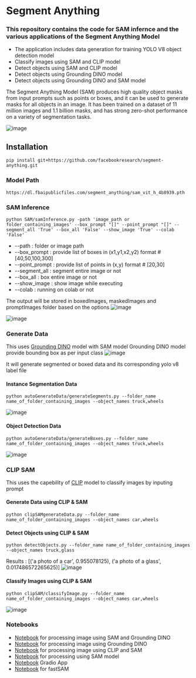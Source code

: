 # Segment Anything
### This repository contains the code for SAM infernce and the various applications of the Segment Anything Model
* The application includes data generation for training YOLO V8 object detection model
* Classify images using SAM and CLIP model
* Detect objects using SAM and CLIP model
* Detect objects using Grounding DINO model
* Detect objects using Grounding DINO and SAM model

The Segment Anything Model (SAM) produces high quality object masks from input prompts such as points or boxes, and it can be used to generate masks for all objects in an image. It has been trained on a dataset of 11 million images and 1.1 billion masks, and has strong zero-shot performance on a variety of segmentation tasks.

![image](https://github.com/akewarmayur/SegmentAnything/assets/31464781/757bbda2-9543-44b7-bf6a-15dfd164899b)

## Installation
```
pip install git+https://github.com/facebookresearch/segment-anything.git
```
### Model Path
```https://dl.fbaipublicfiles.com/segment_anything/sam_vit_h_4b8939.pth```

### SAM Inference
```
python SAM/samInference.py -path 'image_path or folder_containing_images' --box_prompt "[]" --point_prompt "[]" --segment_all 'True' --box_all 'False' --show_image 'True' --colab 'False'
```
* --path : folder or image path
* --box_prompt : provide list of boxes in (x1,y1,x2,y2) format #[40,50,100,300]
* --point_prompt : provide list of points in (x,y) format # [20,30]
* --segment_all : segment entire image or not
* --box_all : box entire image or not
* --show_image : show image while executing
* --colab : running on colab or not
  
The output will be stored in boxedImages, maskedImages and promptImages folder based on the options
![image](https://github.com/akewarmayur/SegmentAnything/assets/31464781/2e4fdcfd-a7a7-4e35-9704-f605defa2c59)

![image](https://github.com/akewarmayur/SegmentAnything/assets/31464781/dd6d6f1b-b79f-45ff-834e-9ff85d403aa1)

### Generate Data
This uses [Grounding DINO](https://github.com/IDEA-Research/GroundingDINO) model with SAM model
Grounding DINO model provide bounding box as per input class
![image](https://github.com/akewarmayur/SegmentAnything/assets/31464781/c1a04d30-ef34-4d0a-8fc9-51a6b6fff56b)

It will generate segmented or boxed data and its corresponding yolo v8 label file

#### Instance Segmentation Data
```
python autoGenerateData/generateSegments.py --folder_name name_of_folder_containing_images --object_names truck,wheels
```
![image](https://github.com/akewarmayur/SegmentAnything/assets/31464781/44d410f2-2e5c-4b75-a213-3cd4370cb84a)

#### Object Detection Data
```
python autoGenerateData/generateBoxes.py --folder_name name_of_folder_containing_images --object_names truck,wheels
```
![image](https://github.com/akewarmayur/SegmentAnything/assets/31464781/f8fdea10-88c8-4f18-8b3a-8a3d44001266)

### CLIP SAM
This uses the capebility of [CLIP](https://github.com/openai/CLIP) model to classify images by inputing prompt

#### Generate Data using CLIP & SAM
```
python clipSAMgenerateData.py --folder_name name_of_folder_containing_images --object_names car,wheels
```

#### Detect Objects using CLIP & SAM
```
python detectObjects.py --folder_name name_of_folder_containing_images --object_names truck,glass
```
Results : [('a photo of a car', 0.955078125), ('a photo of a glass', 0.017486572265625)]
![image](https://github.com/akewarmayur/SegmentAnything/assets/31464781/90b61362-5a5b-4e13-b64c-ce1b046eb50a)

#### Classify Images using CLIP & SAM
```
python clipSAM/classifyImage.py --folder_name name_of_folder_containing_images --object_names car,wheels
```
![image](https://github.com/akewarmayur/SegmentAnything/assets/31464781/bb82ee70-f44b-459f-a890-49e2bdac29bc)

### Notebooks
* [Notebook](https://github.com/akewarmayur/SegmentAnything/blob/master/notebooks/GroundedSegmentAnything.ipynb) for processing image using SAM and Grounding DINO
* [Notebook](https://github.com/akewarmayur/SegmentAnything/blob/master/notebooks/GroundingDINO.ipynb) for processing image using Grounding DINO
* [Notebook](https://github.com/akewarmayur/SegmentAnything/blob/master/notebooks/SAMCLIP.ipynb) for processing image using CLIP and SAM
* [Notebook](https://github.com/akewarmayur/SegmentAnything/blob/master/notebooks/SAMProcess.ipynb) for processing using SAM model
* [Notebook](https://github.com/akewarmayur/SegmentAnything/blob/master/notebooks/SegmentAnythingGradioApp.ipynb) Gradio App
* [Notebook](https://github.com/akewarmayur/SegmentAnything/blob/master/notebooks/fastSAM.ipynb) for fastSAM







